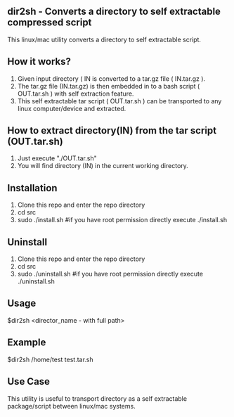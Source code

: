 ## dir2sh - Converts a directory to self extractable compressed script 

This linux/mac utility converts a directory to self extractable script.

## How it works?

   1. Given input directory ( IN  is converted to a tar.gz file ( IN.tar.gz ).
   2. The tar.gz file (IN.tar.gz) is then embedded in to a bash script ( OUT.tar.sh ) with self extraction feature.
   3. This self extractable tar script ( OUT.tar.sh ) can be transported to any linux computer/device and extracted. 

## How to extract directory(IN) from the tar script (OUT.tar.sh)  
   
   1. Just execute "./OUT.tar.sh"
   2. You will find directory (IN) in the current working directory.

## Installation

   1. Clone this repo and enter the repo directory
   2. cd src
   3. sudo ./install.sh #if you have root permission directly execute ./install.sh 

## Uninstall

   1. Clone this repo and enter the repo directory
   2. cd src
   3. sudo ./uninstall.sh #if you have root permission directly execute ./uninstall.sh 

## Usage 
   
   $dir2sh <director_name - with full path> <output script name>

## Example
   
   $dir2sh /home/test test.tar.sh

## Use Case

This utility is useful to transport directory as a self extractable package/script between linux/mac systems.

